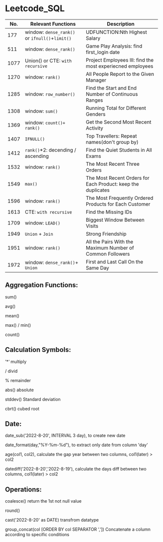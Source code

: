 # Leetcode_SQL

| No.           | Relevant Functions |Description|
| ------------- | -----------------| -------------|
| 177 | window: `dense_rank()` or `ifnull()`+`limit()` |UDFUNCTION:Nth Highest Salary|
| 511 | window: `dense_rank()`  |Game Play Analysis: find first_login date|
| 1077 | Union() or CTE: `with recursive` |Project Employees III: find the most experiecned employees|
| 1270 | window: `rank()`  |All People Report to the Given Manager|
| 1285 | window: `row_number()`  |Find the Start and End Number of Continuous Ranges|
| 1308 | window: `sum()`  |Running Total for Different Genders|
| 1369 | window: `count()+ rank()`  |Get the Second Most Recent Activity|
| 1407 | `IFNULL()`  |Top Travellers: Repeat names(don't group by)|
| 1412 | `rank()`*2: decending / ascending  |Find the Quiet Students in All Exams|
| 1532 | window: `rank()`  |The Most Recent Three Orders|
| 1549 |  `max()`  |The Most Recent Orders for Each Product: keep the duplicates|
| 1596 | window: `rank()`  |The Most Frequently Ordered Products for Each Customer|
| 1613 | CTE: `with recursive`  |Find the Missing IDs|
| 1709 | window: `LEAD()`  |Biggest Window Between Visits|
| 1949 | `Union` + `Join` |Strong Friendship|
| 1951 | window: `rank()`  |All the Pairs With the Maximum Number of Common Followers|
| 1972 | window: `dense_rank()`+ `Union` |First and Last Call On the Same Day|


## Aggregation Functions:
sum()

avg()

mean()

max() / min()

count()


## Calculation Symbols:
’*‘ multiply

/ divid

% remainder

abs() absolute

stddev() Standard deviation

cbrt() cubed root


## Date:
date_sub('2022-8-20', INTERVAL 3 day), to create new date

date_format(day,"%Y-%m-%d"), to extract only date from column 'day'

age(col1, col2), calculate the gap year between two columns, col1(later) > col2

datediff('2022-8-20','2022-8-19'), calculate the days diff between two columns, col1(later) > col2



## Operations:
coalesce() return the 1st not null value

round()

cast('2022-8-20' as DATE)  transfrom datatype

group_concat(col [ORDER BY col SEPARATOR ',']) Concatenate a column according to specific conditions
